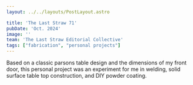 ```yaml
---
layout: ../../layouts/PostLayout.astro

title: 'The Last Straw 71'
pubDate: 'Oct. 2024'
image: ''
team: 'The Last Straw Editorial Collective'
tags: ["fabrication", "personal projects"]
---
```


Based on a classic parsons table design and the dimensions of my front door, this personal project was an experiment for me in welding, solid surface table top construction, and DIY powder coating.